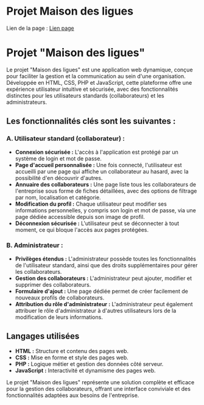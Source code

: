 #  Projet Maison des ligues

Lien de la page : [Lien page](https://babskiflorian.github.io/Projet-Maison-des-ligues/)

# Projet "Maison des ligues"

Le projet "Maison des ligues" est une application web dynamique, conçue pour faciliter la gestion et la communication au sein d'une organisation. Développée en HTML, CSS, PHP et JavaScript, cette plateforme offre une expérience utilisateur intuitive et sécurisée, avec des fonctionnalités distinctes pour les utilisateurs standards (collaborateurs) et les administrateurs.

## Les fonctionnalités clés sont les suivantes :

### A. Utilisateur standard (collaborateur) :

*   **Connexion sécurisée :** L'accès à l'application est protégé par un système de login et mot de passe.
*   **Page d'accueil personnalisée :** Une fois connecté, l'utilisateur est accueilli par une page qui affiche un collaborateur au hasard, avec la possibilité d'en découvrir d'autres.
*   **Annuaire des collaborateurs :** Une page liste tous les collaborateurs de l'entreprise sous forme de fiches détaillées, avec des options de filtrage par nom, localisation et catégorie.
*   **Modification du profil :** Chaque utilisateur peut modifier ses informations personnelles, y compris son login et mot de passe, via une page dédiée accessible depuis son image de profil.
*   **Déconnexion sécurisée :** L'utilisateur peut se déconnecter à tout moment, ce qui bloque l'accès aux pages protégées.

### B. Administrateur :

*   **Privilèges étendus :** L'administrateur possède toutes les fonctionnalités de l'utilisateur standard, ainsi que des droits supplémentaires pour gérer les collaborateurs.
*   **Gestion des collaborateurs :** L'administrateur peut ajouter, modifier et supprimer des collaborateurs.
*   **Formulaire d'ajout :** Une page dédiée permet de créer facilement de nouveaux profils de collaborateurs.
*   **Attribution du rôle d'administrateur :** L'administrateur peut également attribuer le rôle d'administrateur à d'autres utilisateurs lors de la modification de leurs informations.



## Langages utilisées

*   **HTML :** Structure et contenu des pages web.
*   **CSS :** Mise en forme et style des pages web.
*   **PHP :** Logique métier et gestion des données côté serveur.
*   **JavaScript :** Interactivité et dynamisme des pages web.

Le projet "Maison des ligues" représente une solution complète et efficace pour la gestion des collaborateurs, offrant une interface conviviale et des fonctionnalités adaptées aux besoins de l'entreprise.